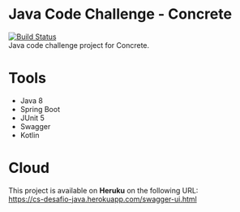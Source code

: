 # Java Code Challenge - Concrete
[![Build Status](https://travis-ci.org/vitorsalgado/cs-desafio-java.svg?branch=master)](https://travis-ci.org/vitorsalgado/cs-desafio-java)  
Java code challenge project for Concrete.  

# Tools
- Java 8
- Spring Boot
- JUnit 5
- Swagger
- Kotlin

# Cloud
This project is available on **Heruku** on the following URL:  
https://cs-desafio-java.herokuapp.com/swagger-ui.html
